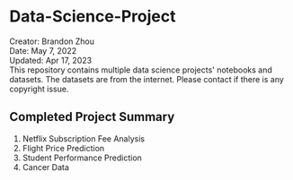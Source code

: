 # Data-Science-Project
Creator: Brandon Zhou \
Date: May 7, 2022 \
Updated: Apr 17, 2023 \
This repository contains multiple data science projects' notebooks and datasets. The datasets are from the internet. Please contact if there is any copyright issue.

## Completed Project Summary
1. Netflix Subscription Fee Analysis
2. Flight Price Prediction
3. Student Performance Prediction
4. Cancer Data
